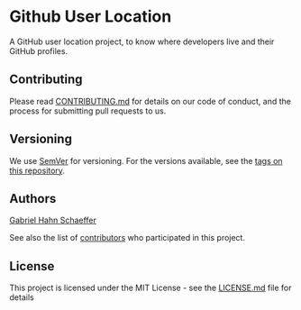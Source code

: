 # Github User Location

A GitHub user location project, to know where developers live and their GitHub profiles.

## Contributing

Please read [CONTRIBUTING.md](https://gist.github.com/PurpleBooth/b24679402957c63ec426) for details on our code of conduct, and the process for submitting pull requests to us.

## Versioning

We use [SemVer](http://semver.org/) for versioning. For the versions available, see the [tags on this repository](https://github.com/gabriel-hahn/github-user-location/tags).

## Authors

[Gabriel Hahn Schaeffer](https://github.com/gabriel-hahn/)

See also the list of [contributors](https://github.com/gabriel-hahn/github-user-location/contributors) who participated in this project.

## License

This project is licensed under the MIT License - see the [LICENSE.md](LICENSE) file for details
